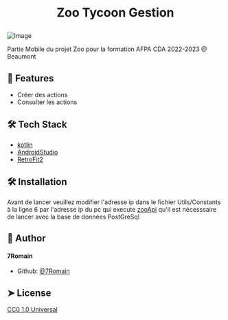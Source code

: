 # <p align="center">Zoo Tycoon Gestion</p>

![Image](https://upload.wikimedia.org/wikipedia/fr/c/cc/Zoo_Tycoon_%282001%29_Logo.PNG)

Partie Mobile du projet Zoo pour la formation AFPA CDA 2022-2023 @ Beaumont

## 🧐 Features

- Créer des actions
- Consulter les actions

## 🛠️ Tech Stack

- [kotlin](https://kotlinlang.org/)
- [AndroidStudio](https://developer.android.com/)
- [RetroFit2](https://square.github.io/retrofit/)

## 🛠️ Installation

Avant de lancer veuillez modifier l'adresse ip dans le fichier Utils/Constants à la ligne 6 par
l'adresse ip du pc qui execute
[zooApi](https://github.com/7Romain/zooApi) qu'il est nécesssaire de lancer avec la base de données
PostGreSql

## 🙇 Author

#### 7Romain

- Github: [@7Romain](https://github.com/7Romain)

## ➤ License

[CC0 1.0 Universal
](https://creativecommons.org/publicdomain/zero/1.0/)
